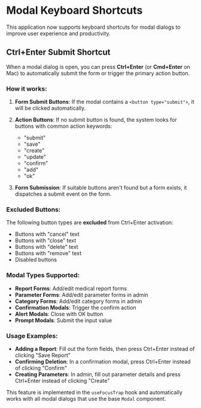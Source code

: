 # Modal Keyboard Shortcuts

This application now supports keyboard shortcuts for modal dialogs to improve user experience and productivity.

## Ctrl+Enter Submit Shortcut

When a modal dialog is open, you can press **Ctrl+Enter** (or **Cmd+Enter** on Mac) to automatically submit the form or trigger the primary action button.

### How it works:

1. **Form Submit Buttons**: If the modal contains a `<button type="submit">`, it will be clicked automatically.

2. **Action Buttons**: If no submit button is found, the system looks for buttons with common action keywords:
   - "submit"
   - "save" 
   - "create"
   - "update"
   - "confirm"
   - "add"
   - "ok"

3. **Form Submission**: If suitable buttons aren't found but a form exists, it dispatches a submit event on the form.

### Excluded Buttons:
The following button types are **excluded** from Ctrl+Enter activation:
- Buttons with "cancel" text
- Buttons with "close" text  
- Buttons with "delete" text
- Buttons with "remove" text
- Disabled buttons

### Modal Types Supported:
- **Report Forms**: Add/edit medical report forms
- **Parameter Forms**: Add/edit parameter forms in admin
- **Category Forms**: Add/edit category forms in admin
- **Confirmation Modals**: Trigger the confirm action
- **Alert Modals**: Close with OK button
- **Prompt Modals**: Submit the input value

### Usage Examples:

- **Adding a Report**: Fill out the form fields, then press Ctrl+Enter instead of clicking "Save Report"
- **Confirming Deletion**: In a confirmation modal, press Ctrl+Enter instead of clicking "Confirm"
- **Creating Parameters**: In admin, fill out parameter details and press Ctrl+Enter instead of clicking "Create"

This feature is implemented in the `useFocusTrap` hook and automatically works with all modal dialogs that use the base `Modal` component.

